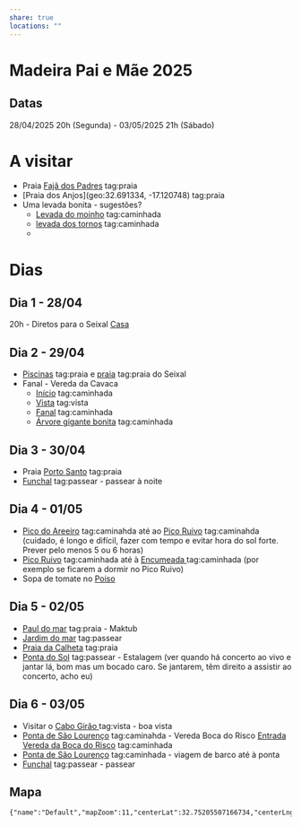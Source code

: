 ```yaml
---
share: true
locations: ""
---
```

# Madeira Pai e Mãe 2025
## Datas

28/04/2025 20h (Segunda) - 03/05/2025 21h (Sábado)

# A visitar

- Praia [Fajã dos Padres](geo:32.6567461,-17.0255486) tag:praia
- [Praia dos Anjos](geo:32.691334, -17.120748) tag:praia
- Uma levada bonita - sugestões?
	- [Levada do moinho](geo:32.83024524945866,-17.207208584453387) tag:caminhada
	- [levada dos tornos](geo:32.79208116873367,-16.959693216646) tag:caminhada
	- 

# Dias

## Dia 1 - 28/04

20h - Diretos para o Seixal [Casa](geo:32.82349,-17.11032)

## Dia 2 - 29/04 

- [Piscinas](geo:32.827060,-17.110493) tag:praia e [praia](geo:32.821916,-17.103071) tag:praia do Seixal
- Fanal - Vereda da Cavaca 
	- [Início](geo:32.815641,-17.113282) tag:caminhada
	- [Vista](geo:32.808995,-17.125437) tag:vista 
	- [Fanal](geo:32.809781,-17.140846) tag:caminhada   
	- [Árvore gigante bonita](geo:32.819538,-17.14731) tag:caminhada

## Dia 3 - 30/04

- Praia [Porto Santo](geo:33.0657845,-16.336223627136313) tag:praia
- [Funchal](geo:32.64965,-16.908679) tag:passear - passear à noite
## Dia 4 - 01/05

- [Pico do Areeiro](geo:32.7355733,-16.9286501) tag:caminahda até ao [Pico Ruivo](geo:32.7603786,-16.9437638) tag:caminahda (cuidado, é longo e difícil, fazer com tempo e evitar hora do sol forte. Prever pelo menos 5 ou 6 horas)
-  [Pico Ruivo](geo:32.7603786,-16.9437638) tag:caminhada até à [Encumeada ](geo:32.74409635,-17.0184637) tag:caminhada (por exemplo se ficarem a dormir no Pico Ruivo)
- Sopa de tomate no [Poiso](geo:32.7113357,-16.8923969)

## Dia 5 - 02/05

- [Paul do mar](geo:32.7547748,-17.227238) tag:praia - Maktub
- [Jardim do mar](geo:32.7375582,-17.2111304) tag:passear
- [Praia da Calheta](geo:32.7185635,-17.174060227941702) tag:praia
- [Ponta do Sol](geo:32.681068,-17.104073) tag:passear - Estalagem (ver quando há concerto ao vivo e jantar lá, bom mas um bocado caro. Se jantarem, têm direito a assistir ao concerto, acho eu)
## Dia 6 - 03/05

- Visitar o [Cabo Girão ](geo:32.6564403,-17.004440570955882) tag:vista - boa vista
- [Ponta de São Lourenço](geo:32.74513805,-16.711407852875524) tag:caminahda - Vereda Boca do Risco [Entrada Vereda da Boca do Risco](geo:32.748844,-16.741025) tag:caminhada
- [Ponta de São Lourenço](geo:32.74513805,-16.711407852875524) tag:caminhada - viagem de barco até à ponta
- [Funchal](geo:32.64965,-16.908679) tag:passear - passear

## Mapa

```mapview
{"name":"Default","mapZoom":11,"centerLat":32.75205507166734,"centerLng":-16.98280911217608,"query":"path:\"1_Personal/1_Travel/4_Madeira2025_paiMae.md\"","chosenMapSource":0,"autoFit":false,"lock":false,"showLinks":false,"linkColor":"red","markerLabels":"off","embeddedHeight":600}
```

